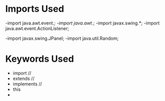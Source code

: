 # Imports Used
-import java.awt.event.*;
-import java.awt.*;
-import javax.swing.*;
-import java.awt.event.ActionListener;

-import javax.swing.JPanel;
-import java.util.Random;

# Keywords Used
- import //
- extends // 
- implements //
- this
- 